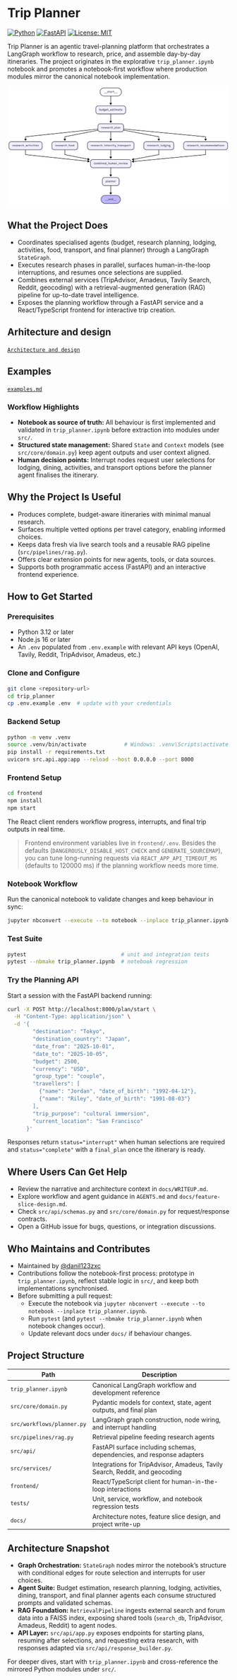    # Trip Planner

[![Python](https://img.shields.io/badge/Python-3.12%2B-blue.svg)](requirements.txt) [![FastAPI](https://img.shields.io/badge/FastAPI-ready-teal.svg)](src/api/app.py) [![License: MIT](https://img.shields.io/badge/license-MIT-green.svg)](LICENSE)

Trip Planner is an agentic travel-planning platform that orchestrates a LangGraph workflow to research, price, and assemble day-by-day itineraries. The project originates in the explorative `trip_planner.ipynb` notebook and promotes a notebook-first workflow where production modules mirror the canonical notebook implementation.

![Diagram](trip_planner_diagram.png)

## What the Project Does

- Coordinates specialised agents (budget, research planning, lodging, activities, food, transport, and final planner) through a LangGraph `StateGraph`.
- Executes research phases in parallel, surfaces human-in-the-loop interruptions, and resumes once selections are supplied.
- Combines external services (TripAdvisor, Amadeus, Tavily Search, Reddit, geocoding) with a retrieval-augmented generation (RAG) pipeline for up-to-date travel intelligence.
- Exposes the planning workflow through a FastAPI service and a React/TypeScript frontend for interactive trip creation.

## Arhitecture and design 

[`Architecture and design`](docs/README.md)

## Examples

[`examples.md`](./examples.md)

### Workflow Highlights

- **Notebook as source of truth:** All behaviour is first implemented and validated in `trip_planner.ipynb` before extraction into modules under `src/`.
- **Structured state management:** Shared `State` and `Context` models (see `src/core/domain.py`) keep agent outputs and user context aligned.
- **Human decision points:** Interrupt nodes request user selections for lodging, dining, activities, and transport options before the planner agent finalises the itinerary.

## Why the Project Is Useful

- Produces complete, budget-aware itineraries with minimal manual research.
- Surfaces multiple vetted options per travel category, enabling informed choices.
- Keeps data fresh via live search tools and a reusable RAG pipeline (`src/pipelines/rag.py`).
- Offers clear extension points for new agents, tools, or data sources.
- Supports both programmatic access (FastAPI) and an interactive frontend experience.

## How to Get Started

### Prerequisites

- Python 3.12 or later
- Node.js 16 or later
- An `.env` populated from `.env.example` with relevant API keys (OpenAI, Tavily, Reddit, TripAdvisor, Amadeus, etc.)

### Clone and Configure

```bash
git clone <repository-url>
cd trip_planner
cp .env.example .env  # update with your credentials
```

### Backend Setup

```bash
python -m venv .venv
source .venv/bin/activate            # Windows: .venv\Scripts\activate
pip install -r requirements.txt
uvicorn src.api.app:app --reload --host 0.0.0.0 --port 8000
```

### Frontend Setup

```bash
cd frontend
npm install
npm start
```

The React client renders workflow progress, interrupts, and final trip outputs in real time.

> Frontend environment variables live in `frontend/.env`. Besides the defaults (`DANGEROUSLY_DISABLE_HOST_CHECK` and `GENERATE_SOURCEMAP`), you can tune long-running requests via `REACT_APP_API_TIMEOUT_MS` (defaults to 120000 ms) if the planning workflow needs more time.

### Notebook Workflow

Run the canonical notebook to validate changes and keep behaviour in sync:

```bash
jupyter nbconvert --execute --to notebook --inplace trip_planner.ipynb
```

### Test Suite

```bash
pytest                              # unit and integration tests
pytest --nbmake trip_planner.ipynb  # notebook regression
```

### Try the Planning API

Start a session with the FastAPI backend running:

```bash
curl -X POST http://localhost:8000/plan/start \
  -H "Content-Type: application/json" \
  -d '{
        "destination": "Tokyo",
        "destination_country": "Japan",
        "date_from": "2025-10-01",
        "date_to": "2025-10-05",
        "budget": 2500,
        "currency": "USD",
        "group_type": "couple",
        "travellers": [
          {"name": "Jordan", "date_of_birth": "1992-04-12"},
          {"name": "Riley", "date_of_birth": "1991-08-03"}
        ],
        "trip_purpose": "cultural immersion",
        "current_location": "San Francisco"
      }'
```

Responses return `status="interrupt"` when human selections are required and `status="complete"` with a `final_plan` once the itinerary is ready.

## Where Users Can Get Help

- Review the narrative and architecture context in `docs/WRITEUP.md`.
- Explore workflow and agent guidance in `AGENTS.md` and `docs/feature-slice-design.md`.
- Check `src/api/schemas.py` and `src/core/domain.py` for request/response contracts.
- Open a GitHub issue for bugs, questions, or integration discussions.

## Who Maintains and Contributes

- Maintained by [@danil123zxc](https://github.com/danil123zxc) 
- Contributions follow the notebook-first process: prototype in `trip_planner.ipynb`, reflect stable logic in `src/`, and keep both implementations synchronised.
- Before submitting a pull request:
  - Execute the notebook via `jupyter nbconvert --execute --to notebook --inplace trip_planner.ipynb`.
  - Run `pytest` (and `pytest --nbmake trip_planner.ipynb` when notebook changes occur).
  - Update relevant docs under `docs/` if behaviour changes.

## Project Structure

| Path | Description |
| --- | --- |
| `trip_planner.ipynb` | Canonical LangGraph workflow and development reference |
| `src/core/domain.py` | Pydantic models for context, state, agent outputs, and final plan |
| `src/workflows/planner.py` | LangGraph graph construction, node wiring, and interrupt handling |
| `src/pipelines/rag.py` | Retrieval pipeline feeding research agents |
| `src/api/` | FastAPI surface including schemas, dependencies, and response adapters |
| `src/services/` | Integrations for TripAdvisor, Amadeus, Tavily Search, Reddit, and geocoding |
| `frontend/` | React/TypeScript client for human-in-the-loop interactions |
| `tests/` | Unit, service, workflow, and notebook regression tests |
| `docs/` | Architecture notes, feature slice design, and project write-up |

## Architecture Snapshot

- **Graph Orchestration:** `StateGraph` nodes mirror the notebook’s structure with conditional edges for route selection and interrupts for user choices.
- **Agent Suite:** Budget estimation, research planning, lodging, activities, dining, transport, and final planner agents each consume structured prompts and validated schemas.
- **RAG Foundation:** `RetrievalPipeline` ingests external search and forum data into a FAISS index, exposing shared tools (`search_db`, TripAdvisor, Amadeus, Reddit) to agent nodes.
- **API Layer:** `src/api/app.py` exposes endpoints for starting plans, resuming after selections, and requesting extra research, with responses adapted via `src/api/response_builder.py`.

For deeper dives, start with `trip_planner.ipynb` and cross-reference the mirrored Python modules under `src/`.
